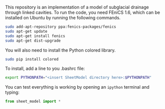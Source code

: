 This repository is an implementation of a model of subglacial drainage through linked cavities. To run the code, you need FEniCS 1.6, which can be installed on Ubuntu by running the following commands.

```bash
sudo add-apt-repository ppa:fenics-packages/fenics
sudo apt-get update
sudo apt-get install fenics
sudo apt-get dist-upgrade
```

You will also need to install the Python colored library.

```bash
sudo pip install colored
```

To install, add a line to you .bashrc file:
```bash
export PYTHONPATH="<insert SheetModel directory here>:$PYTHONPATH"
```
You can test everything is working by opening an ``ipython`` terminal and typing:

```python
from sheet_model import *
```



